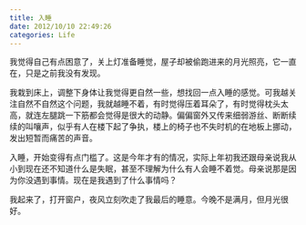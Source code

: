 ```yaml
---
title: 入睡 
date: 2012/10/10 22:49:26
categories: Life
---
```

我觉得自己有点困意了，关上灯准备睡觉，屋子却被偷跑进来的月光照亮，它一直在，只是之前我没有发现。

我栽到床上，调整下身体让我觉得更自然一些，想找回一点入睡的感觉。可我越关注自然不自然这个问题，我就越睡不着，有时觉得压着耳朵了，有时觉得枕头太高，就连左腿跳一下筋都会觉得是很大的动静。偏偏窗外又传来细弱游丝、断断续续的叫嚷声，似乎有人在楼下起了争执，楼上的椅子也不失时机的在地板上挪动，发出短暂而痛苦的声音。

入睡，开始变得有点门槛了。这是今年才有的情况，实际上年初我还跟母亲说我从小到现在还不知道什么是失眠，甚至不理解为什么有人会睡不着觉。母亲说那是因为你没遇到事情。现在是我遇到了什么事情吗？

我起来了，打开窗户，夜风立刻吹走了我最后的睡意。今晚不是满月，但月光很好。

